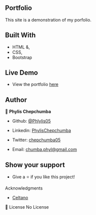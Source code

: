 ## Portfolio
This site is a demonstration of my porfolio.

## Built With

- HTML &,
- CSS,
- Bootstrap

## Live Demo

- View the portfolio [here](https://phylis05.github.io/chepchumba.github.io/)

## Author
 
👤 **Phylis Chepchumba**

- Github: [@Phlylis05](https://github.com/Phlylis05)
- Linkedin: [PhylisChepchumba](https://linkedin.com/PhylisChepchumba)
- Twitter: [chepchumba05](https://twitter.com/phyl_chumba)

- Email: chumba.phyl@gmail.com
## Show your support

- Give a ⭐️ if you like this project!

Acknowledgments
- [Celtano](https://themeforest.net/user/celtano)

📝 License
No License
